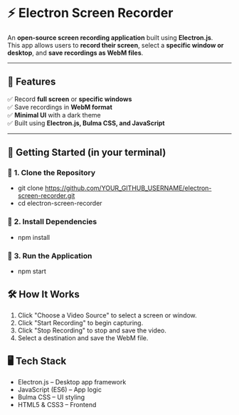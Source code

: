 # ⚡ Electron Screen Recorder

An **open-source screen recording application** built using **Electron.js**.  
This app allows users to **record their screen**, select a **specific window or desktop**, and **save recordings as WebM files**.



---

## 🎥 Features
✅ Record **full screen** or **specific windows**  
✅ Save recordings in **WebM format**  
✅ **Minimal UI** with a dark theme  
✅ Built using **Electron.js, Bulma CSS, and JavaScript**  

---

## 🚀 Getting Started (in your terminal)

### 📌 **1. Clone the Repository**

- git clone https://github.com/YOUR_GITHUB_USERNAME/electron-screen-recorder.git
- cd electron-screen-recorder

### 📌 **2. Install Dependencies**
- npm install

### 📌 **3. Run the Application**
- npm start


## 🛠️ How It Works
1. Click "Choose a Video Source" to select a screen or window.
2. Click "Start Recording" to begin capturing.
3. Click "Stop Recording" to stop and save the video.
4. Select a destination and save the WebM file.

## 🖥️ Tech Stack
- Electron.js – Desktop app framework
- JavaScript (ES6) – App logic
- Bulma CSS – UI styling
- HTML5 & CSS3 – Frontend
